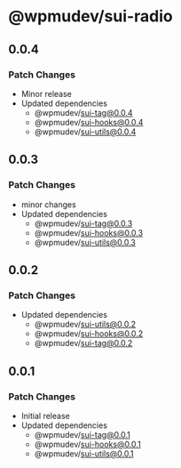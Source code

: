 # @wpmudev/sui-radio

## 0.0.4

### Patch Changes

- Minor release
- Updated dependencies
  - @wpmudev/sui-tag@0.0.4
  - @wpmudev/sui-hooks@0.0.4
  - @wpmudev/sui-utils@0.0.4

## 0.0.3

### Patch Changes

- minor changes
- Updated dependencies
  - @wpmudev/sui-tag@0.0.3
  - @wpmudev/sui-hooks@0.0.3
  - @wpmudev/sui-utils@0.0.3

## 0.0.2

### Patch Changes

- Updated dependencies
  - @wpmudev/sui-utils@0.0.2
  - @wpmudev/sui-hooks@0.0.2
  - @wpmudev/sui-tag@0.0.2

## 0.0.1

### Patch Changes

- Initial release
- Updated dependencies
  - @wpmudev/sui-tag@0.0.1
  - @wpmudev/sui-hooks@0.0.1
  - @wpmudev/sui-utils@0.0.1
